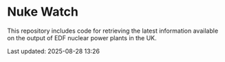 # Nuke Watch

This repository includes code for retrieving the latest information available on the output of EDF nuclear power plants in the UK.

Last updated: 2025-08-28 13:26